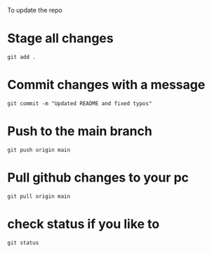 To update the repo

# Stage all changes
`git add .`

# Commit changes with a message
`git commit -m "Updated README and fixed typos"`

# Push to the main branch
`git push origin main`

# Pull github changes to your pc
`git pull origin main`

# check status if you like to
`git status`

